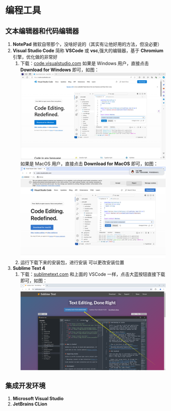 # 编程工具

## 文本编辑器和代码编辑器

1. **NotePad**
   微软自带那个，没啥好说的（其实有让他好用的方法，但没必要）
2. **Visual Studio Code**
   简称 **VSCode** 或 **vsc**,强大的编辑器，基于 **Chromium** 引擎，优化做的非常好
   1. 下载：[code.visualstudio.com](https://code.visualstudio.com)
      如果是 Windows 用户，直接点击 **Download for Windows** 即可，如图：
      ![VSCode官网](../../../images/工具/编程工具/001.png)  
      如果是 MacOS 用户，直接点击 **Download for MacOS** 即可，如图：
      ![VSCode官网](../../../images/工具/编程工具/002.png)
   2. 运行下载下来的安装包，进行安装
      可以更改安装位置
3. **Sublime Text 4**
   1. 下载：[sublimetext.com](https://www.sublimetext.com)
      和上面的 VSCode 一样，点击大蓝按钮直接下载即可，如图：
      ![Sublime Text 4 官网](../../../images/工具/编程工具/003.png)

## 集成开发环境

1. **Microsoft Visual Studio**
2. **JetBrains CLion**
